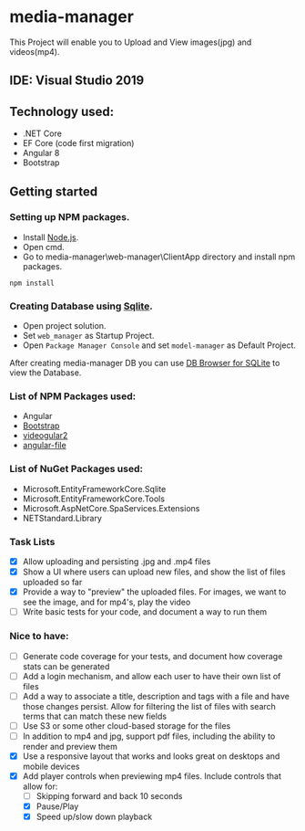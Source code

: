 # media-manager
This Project will enable you to Upload and View images(jpg) and videos(mp4).

## IDE: Visual Studio 2019

## Technology used:
* .NET Core
* EF Core (code first migration)
* Angular 8
* Bootstrap

## Getting started
### Setting up NPM packages.
* Install [Node.js](https://nodejs.org/en/download/).
* Open cmd.
* Go to media-manager\web-manager\ClientApp directory and install npm packages.
```
npm install
```
### Creating Database using [Sqlite](https://www.sqlite.org/index.html).
* Open project solution.
* Set `web_manager` as Startup Project.
* Open `Package Manager Console` and set `model-manager` as Default Project.

After creating media-manager DB you can use [DB Browser for SQLite](https://sqlitebrowser.org/) to view the Database.

### List of NPM Packages used:
* Angular
* [Bootstrap](https://www.npmjs.com/package/bootstrap)
* [videogular2](https://www.npmjs.com/package/videogular2)
* [angular-file](https://www.npmjs.com/package/angular-file)

### List of NuGet Packages used:
* Microsoft.EntityFrameworkCore.Sqlite
* Microsoft.EntityFrameworkCore.Tools
* Microsoft.AspNetCore.SpaServices.Extensions
* NETStandard.Library

### Task Lists
- [x] Allow uploading and persisting .jpg and .mp4 files
- [x] Show a UI where users can upload new files, and show the list of files uploaded so far
- [x] Provide a way to "preview" the uploaded files.  For images, we want to see the image, and for mp4's, play the video
- [ ] Write basic tests for your code, and document a way to run them

### Nice to have:
- [ ] Generate code coverage for your tests, and document how coverage stats can be generated
- [ ] Add a login mechanism, and allow each user to have their own list of files
- [ ] Add a way to associate a title, description and tags with a file and have those changes persist.  Allow for filtering the list of files with search terms that can match these new fields
- [ ] Use S3 or some other cloud-based storage for the files
- [ ] In addition to mp4 and jpg, support pdf files, including the ability to render and preview them
- [x] Use a responsive layout that works and looks great on desktops and mobile devices
- [x] Add player controls when previewing mp4 files.  Include controls that allow for:
  - [ ] Skipping forward and back 10 seconds
  - [x] Pause/Play
  - [x] Speed up/slow down playback
